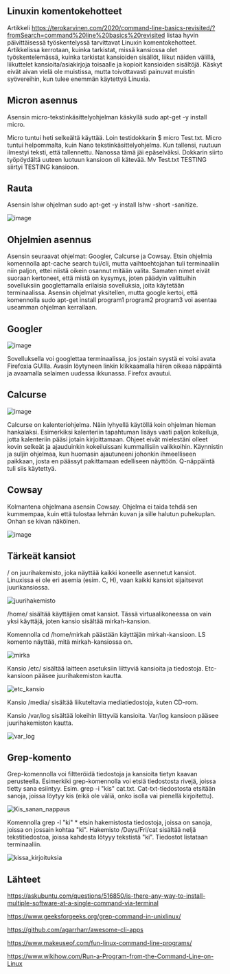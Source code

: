 ## Linuxin komentokehotteet

Artikkeli https://terokarvinen.com/2020/command-line-basics-revisited/?fromSearch=command%20line%20basics%20revisited listaa hyvin päivittäisessä työskentelyssä tarvittavat 
Linuxin komentokehotteet. Artikkelissa kerrotaan, kuinka tarkistat, missä kansiossa olet työskentelemässä, kuinka tarkistat kansioiden sisällöt, liikut näiden välillä, liikuttelet kansioita/asiakirjoja toisaalle ja kopioit kansioiden sisältöjä. Käskyt eivät aivan vielä ole muistissa, mutta toivottavasti painuvat muistin syövereihin, kun tulee enemmän käytettyä Linuxia. 

## Micron asennus

Asensin micro-tekstinkäsittelyohjelman käskyllä sudo apt-get -y install micro. 

Micro tuntui heti selkeältä käyttää. Loin testidokkarin $ micro Test.txt. Micro tuntui helpommalta, kuin Nano tekstinkäsittelyohjelma. Kun tallensi, ruutuun ilmestyi teksti, että tallennettu. Nanossa tämä jäi epäselväksi. Dokkarin siirto työpöydältä uuteen luotuun kansioon oli kätevää. Mv Test.txt TESTING siirtyi TESTING kansioon. 

## Rauta

Asensin lshw ohjelman sudo apt-get -y install lshw -short -sanitize. 

![image](https://user-images.githubusercontent.com/82024427/213912573-168a8248-35bd-4092-8439-2f9507339000.png)

## Ohjelmien asennus 

Asensin seuraavat ohjelmat: Googler, Calcurse ja Cowsay. Etsin ohjelmia komennolla apt-cache search tui/cli, mutta vaihtoehtojahan tuli terminaaliin niin paljon, ettei niistä oikein osannut mitään valita. Samaten nimet eivät suoraan kertoneet, että mistä on kysymys, joten päädyin valittuihin sovelluksiin googlettamalla erilaisia sovelluksia, joita käytetään terminaalissa. Asensin ohjelmat yksitellen, mutta google kertoi, että komennolla sudo apt-get install program1 program2 program3 voi asentaa useamman ohjelman kerrallaan. 

## Googler

![image](https://user-images.githubusercontent.com/82024427/213912722-49da35fc-1866-4761-a4d0-878c2e8da97d.png)

Sovelluksella voi googlettaa terminaalissa, jos jostain syystä ei voisi avata Firefoxia GUIlla. Avasin löytyneen linkin klikkaamalla hiiren oikeaa näppäintä ja avaamalla selaimen uudessa ikkunassa. Firefox avautui. 

## Calcurse 

![image](https://user-images.githubusercontent.com/82024427/213913000-0d3f69ec-4381-4dd2-a985-033e8b3728b4.png)

Calcurse on kalenteriohjelma. Näin lyhyellä käytöllä koin ohjelman hieman hankalaksi. Esimerkiksi kalenteriin tapahtuman lisäys vaati paljon kokeiluja, jotta kalenteriin pääsi jotain kirjoittamaan. Ohjeet eivät mielestäni olleet kovin selkeät ja ajauduinkin kokeiluissani kummallisiin valikkoihin. Käynnistin ja suljin ohjelmaa, kun huomasin ajautuneeni johonkin ihmeelliseen paikkaan, josta en päässyt pakittamaan edelliseen näyttöön. Q-näppäintä tuli siis käytettyä.

## Cowsay

Kolmantena ohjelmana asensin Cowsay. Ohjelma ei taida tehdä sen kummempaa, kuin että tulostaa lehmän kuvan ja sille halutun puhekuplan. Onhan se kivan näköinen. 

![image](https://user-images.githubusercontent.com/82024427/213913113-d5486492-a630-4df9-afe8-f412761b3651.png)

## Tärkeät kansiot

/ on juurihakemisto, joka näyttää kaikki koneelle asennetut kansiot. Linuxissa ei ole eri asemia (esim. C, H), vaan kaikki kansiot sijaitsevat juurikansiossa. 

![juurihakemisto](https://user-images.githubusercontent.com/82024427/213914700-88da2ea7-59d9-487f-9bd3-dfaaafc5e3cd.png)

/home/ sisältää käyttäjien omat kansiot. Tässä virtuaalikoneessa on vain yksi käyttäjä, joten kansio sisältää mirkah-kansion. 

Komennolla cd /home/mirkah päästään käyttäjän mirkah-kansioon. LS komento näyttää, mitä mirkah-kansiossa on. 

![mirka](https://user-images.githubusercontent.com/82024427/213915845-01b22d31-c1c8-4a9c-b0ab-241c32e7e37d.png)

Kansio /etc/ sisältää laitteen asetuksiin liittyviä kansioita ja tiedostoja. Etc-kansioon pääsee juurihakemiston kautta. 

![etc_kansio](https://user-images.githubusercontent.com/82024427/213916173-4e3ce233-93ec-4e7b-9625-aa19cbcd9736.png)

Kansio /media/ sisältää liikuteltavia mediatiedostoja, kuten CD-rom. 

Kansio /var/log sisältää lokeihin liittyviä kansioita. Var/log kansioon pääsee juurihakemiston kautta. 

![var_log](https://user-images.githubusercontent.com/82024427/213916181-5480a4bb-5873-4f73-b56f-a54b1c1a2705.png)

## Grep-komento

Grep-komennolla voi filtteröidä tiedostoja ja kansioita tietyn kaavan perusteella. Esimerkiki grep-komennolla voi etsiä tiedostosta rivejä, joissa tietty sana esiintyy. Esim. grep -i "kis" cat.txt. Cat-txt-tiedostosta etsitään sanoja, joissa löytyy kis (eikä ole väliä, onko isolla vai pienellä kirjoitettu). 

![Kis_sanan_nappaus](https://user-images.githubusercontent.com/82024427/213920721-aa7a6644-6472-4304-afb9-4f26c1d4557d.png)

Komennolla grep -l "ki" * etsin hakemistosta tiedostoja, joissa on sanoja, joissa on jossain kohtaa "ki". Hakemisto /Days/Fri/cat sisältää neljä tekstitiedostoa, joissa kahdesta lötyyy tekstistä "ki". Tiedostot listataan terminaaliin. 

![kissa_kirjoituksia](https://user-images.githubusercontent.com/82024427/213921451-bf36f5c7-5195-4b1f-bfa9-6fb5b5f69e20.png)


## Lähteet

https://askubuntu.com/questions/516850/is-there-any-way-to-install-multiple-software-at-a-single-command-via-terminal

https://www.geeksforgeeks.org/grep-command-in-unixlinux/

https://github.com/agarrharr/awesome-cli-apps

https://www.makeuseof.com/fun-linux-command-line-programs/

https://www.wikihow.com/Run-a-Program-from-the-Command-Line-on-Linux





